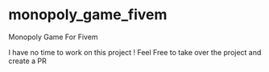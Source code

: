 # monopoly_game_fivem
 Monopoly Game For Fivem

I have no time to work on this project ! Feel Free to take over the project and create a PR
